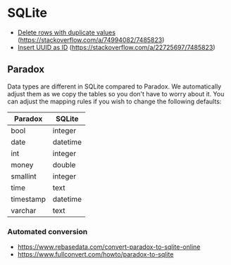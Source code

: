 # SQLite


- [Delete rows with duplicate values](delete_rows_with_duplicate_values) (https://stackoverflow.com/a/74994082/7485823)
- [Insert UUID as ID](Insert_UUID_as_ID) (https://stackoverflow.com/a/22725697/7485823)


## Paradox

Data types are different in SQLite compared to Paradox. We automatically adjust them as we copy the tables so you don't have to worry about it. You can adjust the mapping rules if you wish to change the following defaults:

Paradox|SQLite
---|---
bool | integer
date | datetime
int | integer
money | double
smallint | integer
time | text
timestamp | datetime
varchar | text 

### Automated conversion

- https://www.rebasedata.com/convert-paradox-to-sqlite-online
- https://www.fullconvert.com/howto/paradox-to-sqlite
